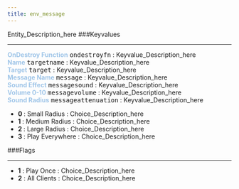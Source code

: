 ```yaml
---
title: env_message
---
```


Entity_Description_here
###Keyvalues
<hr>
<div class="entityentry">
<span style="color:#9fc5e8;"><b>OnDestroy Function</b></span> <kbd  class="tooltip" data-tooltip="string">ondestroyfn</kbd> :
Keyvalue_Description_here
</div>
<div class="entityentry">
<span style="color:#9fc5e8;"><b>Name</b></span> <kbd  class="tooltip" data-tooltip="target_source">targetname</kbd> :
Keyvalue_Description_here
</div>
<div class="entityentry">
<span style="color:#9fc5e8;"><b>Target</b></span> <kbd  class="tooltip" data-tooltip="target_destination">target</kbd> :
Keyvalue_Description_here
</div>
<div class="entityentry">
<span style="color:#9fc5e8;"><b>Message Name</b></span> <kbd  class="tooltip" data-tooltip="string">message</kbd> :
Keyvalue_Description_here
</div>
<div class="entityentry">
<span style="color:#9fc5e8;"><b>Sound Effect</b></span> <kbd  class="tooltip" data-tooltip="sound">messagesound</kbd> :
Keyvalue_Description_here
</div>
<div class="entityentry">
<span style="color:#9fc5e8;"><b>Volume 0-10</b></span> <kbd  class="tooltip" data-tooltip="string">messagevolume</kbd> :
Keyvalue_Description_here
</div>
<div class="entityentry">
<span style="color:#9fc5e8;"><b>Sound Radius</b></span> <kbd  class="tooltip" data-tooltip="Choices">messageattenuation</kbd> :
Keyvalue_Description_here
<ul>
<li><b>0 </b></span> : Small Radius : Choice_Description_here</li>
<li><b>1 </b></span> : Medium Radius : Choice_Description_here</li>
<li><b>2 </b></span> : Large  Radius : Choice_Description_here</li>
<li><b>3 </b></span> : Play Everywhere : Choice_Description_here</li>
</ul>
</div>
###Flags
<hr>
<div class="entityflags">
<ul>
<li><b>1</b></span> : Play Once : Choice_Description_here</li>
<li><b>2</b></span> : All Clients : Choice_Description_here</li>
</ul>
</div>
